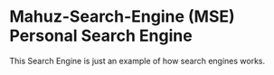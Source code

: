 # Mahuz-Search-Engine (MSE) Personal Search Engine
This Search Engine is just an example of how search engines works.
